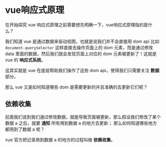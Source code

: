 # vue响应式原理

在开始探究 vue 响应式原理之前需要想先明确一下，vue响应式原理指的是什么？

我们知道 vue 是通过数据来驱动视图，也就是说我们并不会直接用 dom api 比如 `document.querySelector` 这样直接去操作页面上的 dom 元素，而是通过修改 data 里面的数据，然后我们就会发现页面上对应的 dom 元素被更新了！这就是 vue 的 **响应式系统**。

这其实就是 vue 在底层帮助我们操作了这些 dom api，使得我们只需要关注 **数据** 部分。

那么 vue 又是如何知道哪些 dom 是需要更新的并且准确的去更新它们呢？

## 依赖收集
前面我们说到我们通过修改数据，就能导致页面被更新，那么假设我们修改了某个数据 a 之后，就要 **通知** 所有用到数据 a 的地方去更新；
那么如何知道哪些地方都用到了数据 a 呢？


vue 官方把记录用到数据 a 的地方的过程叫做 **依赖收集**。